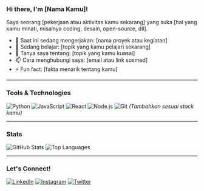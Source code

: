 ### Hi there, I'm [Nama Kamu]!

Saya seorang [pekerjaan atau aktivitas kamu sekarang] yang suka [hal yang kamu minati, misalnya coding, desain, open-source, dll].

- 🔭 Saat ini sedang mengerjakan: [nama proyek atau kegiatan]
- 🌱 Sedang belajar: [topik yang kamu pelajari sekarang]
- 💬 Tanya saya tentang: [topik yang kamu kuasai]
- 📫 Cara menghubungi saya: [email atau link sosmed]
- ⚡ Fun fact: [fakta menarik tentang kamu]

---

### Tools & Technologies

![Python](https://img.shields.io/badge/-Python-333333?style=flat&logo=python)
![JavaScript](https://img.shields.io/badge/-JavaScript-333333?style=flat&logo=javascript)
![React](https://img.shields.io/badge/-React-333333?style=flat&logo=react)
![Node.js](https://img.shields.io/badge/-Node.js-333333?style=flat&logo=node.js)
![Git](https://img.shields.io/badge/-Git-333333?style=flat&logo=git)
*(Tambahkan sesuai stack kamu)*

---

### Stats

![GitHub Stats](https://github-readme-stats.vercel.app/api?username=USERNAME_KAMU&show_icons=true&theme=radical)
![Top Languages](https://github-readme-stats.vercel.app/api/top-langs/?username=USERNAME_KAMU&layout=compact)

---

### Let's Connect!

[![LinkedIn](https://img.shields.io/badge/-LinkedIn-0077B5?style=flat&logo=linkedin&logoColor=white)](https://linkedin.com/in/USERNAME)
[![Instagram](https://img.shields.io/badge/-Instagram-E4405F?style=flat&logo=instagram&logoColor=white)](https://instagram.com/USERNAME)
[![Twitter](https://img.shields.io/badge/-Twitter-1DA1F2?style=flat&logo=twitter&logoColor=white)](https://twitter.com/USERNAME)
